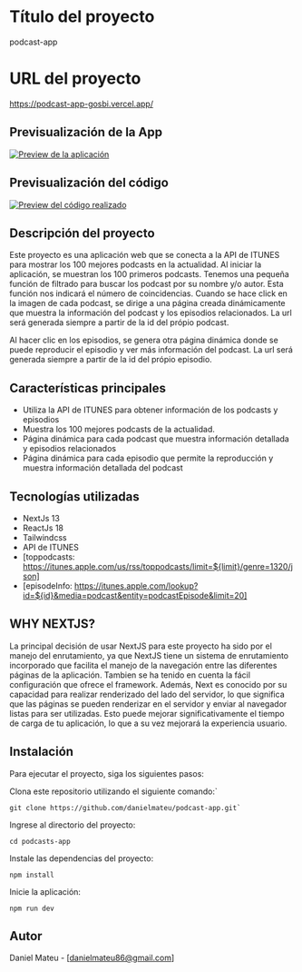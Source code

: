 # Título del proyecto
podcast-app

# URL del proyecto
https://podcast-app-gosbi.vercel.app/

## Previsualización de la App
[![Preview de la aplicación](https://img.youtube.com/vi/aQlg4CkUNFA/0.jpg)](https://www.youtube.com/watch?v=aQlg4CkUNFA)   


## Previsualización del código
[![Preview del código realizado](https://img.youtube.com/vi/TK42WVjSDwU/0.jpg)](https://www.youtube.com/watch?v=TK42WVjSDwU)   

## Descripción del proyecto
Este proyecto es una aplicación web que se conecta a la API de ITUNES para mostrar los 100 mejores podcasts en la actualidad. Al iniciar la aplicación, se muestran los 100 primeros podcasts. Tenemos una pequeña función de filtrado para buscar los podcast por su nombre y/o autor. Esta función nos indicará el número de coincidencias. Cuando se hace click en la imagen de cada podcast, se dirige a una página creada dinámicamente que muestra la información del podcast y los episodios relacionados. La url será generada siempre a partir de la id del própio podcast.

Al hacer clic en los episodios, se genera otra página dinámica donde se puede reproducir el episodio y ver más información del podcast. La url será generada siempre a partir de la id del própio episodio.

## Características principales
- Utiliza la API de ITUNES para obtener información de los podcasts y episodios
- Muestra los 100 mejores podcasts de la actualidad.
- Página dinámica para cada podcast que muestra información detallada y episodios relacionados
- Página dinámica para cada episodio que permite la reproducción y muestra información detallada del podcast

## Tecnologías utilizadas
- NextJs 13
- ReactJs 18
- Tailwindcss
- API de ITUNES 
- [toppodcasts: https://itunes.apple.com/us/rss/toppodcasts/limit=${limit}/genre=1320/json]
- [episodeInfo: https://itunes.apple.com/lookup?id=${id}&media=podcast&entity=podcastEpisode&limit=20]

## WHY NEXTJS?
La principal decisión de usar NextJS para este proyecto ha sido por el manejo del enrutamiento, ya que NextJS tiene un sistema de enrutamiento incorporado que facilita el manejo de la navegación entre las diferentes páginas de la aplicación. 
Tambien se ha tenido en cuenta la fácil configuración que ofrece el framework.
Además, Next es conocido por su capacidad para realizar renderizado del lado del servidor, lo que significa que las páginas se pueden renderizar en el servidor y enviar al navegador listas para ser utilizadas. Esto puede mejorar significativamente el tiempo de carga de tu aplicación, lo que a su vez mejorará la experiencia usuario.

## Instalación
Para ejecutar el proyecto, siga los siguientes pasos:

Clona este repositorio utilizando el siguiente comando:`

````
git clone https://github.com/danielmateu/podcast-app.git`
````

Ingrese al directorio del proyecto:
```
cd podcasts-app
```

Instale las dependencias del proyecto:
````
npm install
````

Inicie la aplicación:
````
npm run dev
````

<!-- ### Contribución
Si desea contribuir a este proyecto, siga los siguientes pasos:

1. Fork este repositorio.

2. Cree una nueva rama de características (feature) con el nombre de su contribución:
````
git checkout -b feature/<NOMBRE_DE_LA_FUNCIONALIDAD>`
````
3. Haga sus cambios y confirme (commit) sus cambios de manera descriptiva:
````
git commit -m "Agregada funcionalidad de reproducción de episodios"
````
4. Empuje (push) sus cambios a su rama de características:
````
git push origin feature/<NOMBRE_DE_LA_FUNCIONALIDAD>
````
5. Abra una solicitud de extracción (pull request) a la rama principal de este repositorio. -->

## Autor
Daniel Mateu - [danielmateu86@gmail.com]
